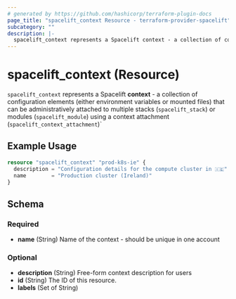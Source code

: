 ```yaml
---
# generated by https://github.com/hashicorp/terraform-plugin-docs
page_title: "spacelift_context Resource - terraform-provider-spacelift"
subcategory: ""
description: |-
  spacelift_context represents a Spacelift context - a collection of configuration elements (either environment variables or mounted files) that can be administratively attached to multiple stacks (spacelift_stack) or modules (spacelift_module) using a context attachment (spacelift_context_attachment)`
---
```


# spacelift_context (Resource)

`spacelift_context` represents a Spacelift **context** - a collection of configuration elements (either environment variables or mounted files) that can be administratively attached to multiple stacks (`spacelift_stack`) or modules (`spacelift_module`) using a context attachment (`spacelift_context_attachment`)`

## Example Usage

```terraform
resource "spacelift_context" "prod-k8s-ie" {
  description = "Configuration details for the compute cluster in 🇮🇪"
  name        = "Production cluster (Ireland)"
}
```

<!-- schema generated by tfplugindocs -->
## Schema

### Required

- **name** (String) Name of the context - should be unique in one account

### Optional

- **description** (String) Free-form context description for users
- **id** (String) The ID of this resource.
- **labels** (Set of String)


